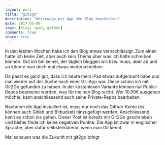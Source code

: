 ```yaml
---
layout: post
title: "git2go"
description: "Unterwegs per App den Blog bearbeiten"
date: 2017-05-09
tags: [blog, ipad, github]
comments: true
share: true
---
```


In den letzten Wochen habe ich den Blog etwas vernachlässigt. Zum einen hatte ich keine Zeit, aber auch kein Thema über was ich hätte schreiben können. Gut ich bin keiner, der täglich bloggen will bzw. muss, aber ab und an könnte man doch mal etwas niederschreiben. 

Da passt es ganz gut, dass ich heute mein iPad etwas aufgeräumt habe und mal wieder auf der Suche nach einer Git-App war. Diese schein ich mit Git2Go gefunden zu haben. In der kostenlosen Variante können nur Public-Repos bearbeitet werden, was für meinen Blog reicht. Wer 10,99€ ausgeben möchte, kann anschliessend auch seine Private-Repos bearbeiten.

Nachdem die App installiert ist, muss nur noch das Github-Konto (es können auch Gitlab und Bitbucket) hinzugefügt werden. Anschliessend kann es schon los gehen. Dieser Post ist bereits mit Git2Go geschrieben und bisher finde ich keine negativen Punkte. Die App ist zwar in englischer Sprache, aber dafür selbsterklärend, wenn man Git kennt.

Mal schauen was die Zukunft mit git2go bringt

